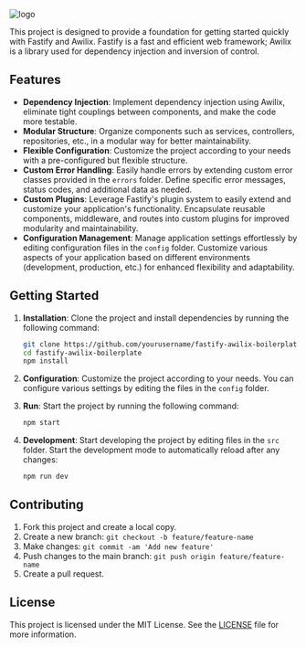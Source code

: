 ![logo](https://i.imgur.com/qQU9j6b.png)

This project is designed to provide a foundation for getting started quickly with Fastify and Awilix. Fastify is a fast and efficient web framework; Awilix is a library used for dependency injection and inversion of control.

## Features

- **Dependency Injection**: Implement dependency injection using Awilix, eliminate tight couplings between components, and make the code more testable.
- **Modular Structure**: Organize components such as services, controllers, repositories, etc., in a modular way for better maintainability.
- **Flexible Configuration**: Customize the project according to your needs with a pre-configured but flexible structure.
- **Custom Error Handling**: Easily handle errors by extending custom error classes provided in the `errors` folder. Define specific error messages, status codes, and additional data as needed.
- **Custom Plugins**: Leverage Fastify's plugin system to easily extend and customize your application's functionality. Encapsulate reusable components, middleware, and routes into custom plugins for improved modularity and maintainability.
- **Configuration Management**: Manage application settings effortlessly by editing configuration files in the `config` folder. Customize various aspects of your application based on different environments (development, production, etc.) for enhanced flexibility and adaptability.

## Getting Started

1. **Installation**: Clone the project and install dependencies by running the following command:

    ```bash
    git clone https://github.com/yourusername/fastify-awilix-boilerplate.git
    cd fastify-awilix-boilerplate
    npm install
    ```

2. **Configuration**: Customize the project according to your needs. You can configure various settings by editing the files in the `config` folder.

3. **Run**: Start the project by running the following command:

    ```bash
    npm start
    ```

4. **Development**: Start developing the project by editing files in the `src` folder. Start the development mode to automatically reload after any changes:

    ```bash
    npm run dev
    ```

## Contributing

1. Fork this project and create a local copy.
2. Create a new branch: `git checkout -b feature/feature-name`
3. Make changes: `git commit -am 'Add new feature'`
4. Push changes to the main branch: `git push origin feature/feature-name`
5. Create a pull request.

## License

This project is licensed under the MIT License. See the [LICENSE](LICENSE) file for more information.
